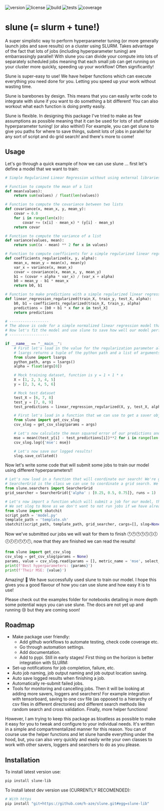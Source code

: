 ![version](https://img.shields.io/github/package-json/v/h-0-0/ci-badges-action?style=flat-square)
![license](https://img.shields.io/github/license/h-0-0/ci-badges-action?style=flat-square)
![build](https://img.shields.io/github/actions/workflow/status/h-0-0/ci-badges-action/main.yml?branch=main&style=flat-square)
![tests](https://img.shields.io/endpoint?url=https%3A%2F%2Fgist.githubusercontent.com%2Fh-0-0%2F4aa01e058fee448070c587f6967037e4%2Fraw%2Fslune-python-tests.json
)
![coverage](https://img.shields.io/endpoint?url=https%3A%2F%2Fgist.githubusercontent.com%2Fh-0-0%2F4aa01e058fee448070c587f6967037e4%2Fraw%2Fslune-python-coverage.json
)


# slune (= slurm + tune!)
A super simplistic way to perform hyperparameter tuning (or more generally launch jobs and save results) on a cluster using SLURM. Takes advantage of the fact that lots of jobs (including hyperparameter tuning) are embarrassingly parallel! With slune you can divide your compute into lots of separately scheduled jobs meaning that each small job can get running on your cluster more quickly, speeding up your workflow! Often significantly! 

Slune is super-easy to use! We have helper functions which can execute everything you need done for you. Letting you speed up your work without wasting time. 

Slune is barebones by design. This means that you can easily write code to integrate with slune if you want to do something a bit different! You can also workout what each function is doing pretty easily. 

Slune is flexible. In designing this package I've tried to make as few assumptions as possible meaning that it can be used for lots of stuff outside hyperparameter tuning! (or also within!) For example, you can get slune to give you paths for where to save things, submit lots of jobs in parallel for any sort of script and do grid search! and there's more to come!

## Usage
Let's go through a quick example of how we can use slune ... first let's define a model that we want to train:
```python
# Simple Regularized Linear Regression without using external libraries

# Function to compute the mean of a list
def mean(values):
    return sum(values) / float(len(values))

# Function to compute the covariance between two lists
def covariance(x, mean_x, y, mean_y):
    covar = 0.0
    for i in range(len(x)):
        covar += (x[i] - mean_x) * (y[i] - mean_y)
    return covar

# Function to compute the variance of a list
def variance(values, mean):
    return sum((x - mean) ** 2 for x in values)

# Function to compute coefficients for a simple regularized linear regression
def coefficients_regularized(x, y, alpha):
    mean_x, mean_y = mean(x), mean(y)
    var_x = variance(x, mean_x)
    covar = covariance(x, mean_x, y, mean_y)
    b1 = (covar + alpha * var_x) / (var_x + alpha)
    b0 = mean_y - b1 * mean_x
    return b0, b1

# Function to make predictions with a simple regularized linear regression model
def linear_regression_regularized(train_X, train_y, test_X, alpha):
    b0, b1 = coefficients_regularized(train_X, train_y, alpha)
    predictions = [b0 + b1 * x for x in test_X]
    return predictions

# ------------------
# The above is code for a simple normalized linear regression model that we want to train.
# Now let's fit the model and use slune to save how well our model performs!
# ------------------

if __name__ == "__main__":
    # First let's load in the value for the regularization parameter alpha that has been passed to this script from the command line. We will use the slune helper function lsargs to do this. 
    # lsargs returns a tuple of the python path and a list of arguments passed to the script. We can then use this to get the alpha value.
    from slune import lsargs
    python_path, args = lsargs()
    alpha = float(args[0])

    # Mock training dataset, function is y = 1 + 1 * x
    X = [1, 2, 3, 4, 5]
    y = [2, 3, 4, 5, 6]

    # Mock test dataset
    test_X = [6, 7, 8]
    test_y = [7, 8, 9]
    test_predictions = linear_regression_regularized(X, y, test_X, alpha)

    # First let's load in a function that we can use to get a saver object that uses the default method of logging (we call this object a slog = saver + logger). The saving will be coordinated by a csv saver object which saves and reads results from csv files stored in a hierarchy of directories.
    from slune import get_csv_slog
    csv_slog = get_csv_slog(params = args)

    # Let's now calculate the mean squared error of our predictions and log it!
    mse = mean((test_y[i] - test_predictions[i])**2 for i in range(len(test_y)))
    csv_slog.log({'mse': mse})

    # Let's now save our logged results!
    slog.save_collated()
```
Now let's write some code that will submit some jobs to train our model using different hyperparameters!!
```python
# Let's now load in a function that will coordinate our search! We're going to do a grid search.
# SearcherGrid is the class we can use to coordinate a grid search. We pass it a dictionary of hyperparameters and the values we want to try for each hyperparameter. We also pass it the number of runs we want to do for each combination of hyperparameters.
from slune.searchers import SearcherGrid
grid_searcher = SearcherGrid({'alpha' : [0.25, 0.5, 0.75]}, runs = 1)

# Let's now import a function which will submit a job for our model, the script_path specifies the path to the script that contains the model we want to train. The template_path specifies the path to the template script that we want to specify the job with, cargs is a list of constant arguments we want to pass to the script for each tuning. 
# We set slog to None as we don't want to not run jobs if we have already run them before.
from slune import sbatchit
script_path = 'model.py'
template_path = 'template.sh'
sbatchit(script_path, template_path, grid_searcher, cargs=[], slog=None)
```
Now we've submitted our jobs we will wait for them to finish 🕛🕐🕑🕒🕓🕔🕕🕖🕗🕘🕙🕚🕛, now that they are finished we can read the results!
```python
from slune import get_csv_slog
csv_slog = get_csv_slog(params = None)
params, value = csv_slog.read(params = [], metric_name = 'mse', select_by ='min')
print(f'Best hyperparameters: {params}')
print(f'Their MSE: {value}')
```
Amazing! 🥳 We have successfully used slune to train our model. I hope this gives you a good flavour of how you can use slune and how easy it is to use!

Please check out the examples folder for notebooks detailing in more depth some potential ways you can use slune. The docs are not yet up and running 😢 but they are coming soon!

## Roadmap
- Make package user friendly:
    - Add github workflows to automate testing, check code coverage etc. 
    - Go through automation settings.
    - Add documentation.
    - Add to pypi.
Still in early stages! First thing on the horizon is better integration with SLURM:
- Set-up notifications for job completion, failure, etc.
- Auto job naming, job output naming and job output location saving.
- Auto save logged results when finishing a job.
- Automatically re-submit failed jobs.
- Tools for monitoring and cancelling jobs. 
Then it will be looking at adding more savers, loggers and searchers! For example integration with tensorboard, saving to one csv file (as opposed to a hierarchy of csv files in different directories) and different search methods like random search and cross validation. Finally, more helper functions!

However, I am trying to keep this package as bloatless as possible to make it easy for you to tweak and configure to your individual needs. It's written in a simple and compartmentalized manner for this reason. You can of course use the helper functions and let slune handle everything under the hood, but, you can also very quickly and easily write your own classes to work with other savers, loggers and searchers to do as you please.

## Installation
To install latest version use:
```bash
pip install slune-lib
```
To install latest dev version use (CURRENTLY RECOMENDED):
```bash
# With https
pip install "git+https://github.com/h-aze/slune.git#egg=slune-lib"
```